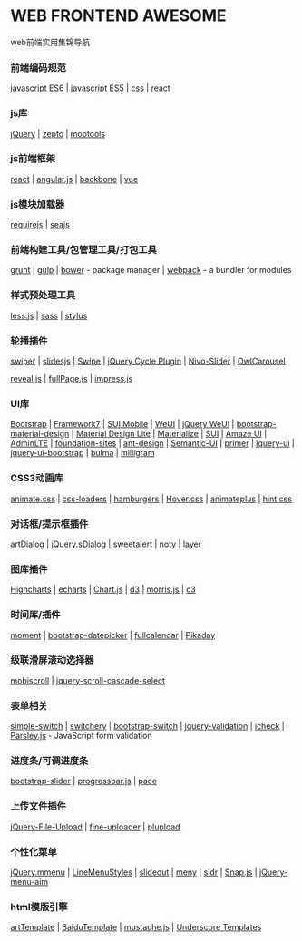 # WEB FRONTEND AWESOME
web前端实用集锦导航   

### 前端编码规范   
[javascript ES6](https://github.com/airbnb/javascript) | [javascript ES5](https://github.com/airbnb/javascript/tree/master/es5) | [css](https://github.com/airbnb/css) | [react](https://github.com/airbnb/javascript/tree/master/react) 

### js库   
[jQuery](https://facebook.github.io/react/) | [zepto](http://zeptojs.com) | [mootools](http://mootools.net/) 

### js前端框架   
[react](https://jquery.com/) | [angular.js](http://angularjs.org) | [backbone](http://backbonejs.org) | [vue](http://vuejs.org)   

### js模块加载器   
[requirejs](http://requirejs.org/) | [seajs](http://seajs.org/) 

### 前端构建工具/包管理工具/打包工具   
[grunt](http://gruntjs.com/) | [gulp](http://gulpjs.com) | [bower](http://bower.io) - package manager | [webpack](https://webpack.github.io) - a bundler for modules    

### 样式预处理工具   
[less.js](http://lesscss.org/) | [sass](http://sass-lang.com) | [stylus](http://stylus-lang.com/)   

### 轮播插件   
[swiper](http://idangero.us/swiper/) | [slidesjs](http://www.slidesjs.com/) | [Swipe](https://github.com/thebird/Swipe) | [jQuery Cycle Plugin](http://jquery.malsup.com/cycle/) | [Nivo-Slider](http://dev7studios.com/plugins/nivo-slider) | [OwlCarousel](https://github.com/OwlFonk/OwlCarousel)   

[reveal.js](http://lab.hakim.se/reveal-js/) | [fullPage.js](http://alvarotrigo.com/fullPage/) | [impress.js](http://impress.github.io/impress.js)   

### UI库   
[Bootstrap](http://getbootstrap.com/) | [Framework7](http://framework7.io/) | [SUI Mobile](http://m.sui.taobao.org/) | [WeUI](https://weui.io/) | [jQuery WeUI](https://lihongxun945.github.io/jquery-weui/) | [bootstrap-material-design](http://fezvrasta.github.io/bootstrap-material-design/) | [Material Design Lite](https://getmdl.io/) | [Materialize](http://materializecss.com) | [SUI](http://sui.taobao.org/sui/docs/) | [Amaze UI](http://amazeui.org/) | [AdminLTE](https://almsaeedstudio.com/) | [foundation-sites](http://foundation.zurb.com) | [ant-design](http://ant.design) | [Semantic-UI](http://www.semantic-ui.com) | [primer](http://primercss.io) | [jquery-ui](https://jqueryui.com/) | [jquery-ui-bootstrap](http://jquery-ui-bootstrap.github.io/jquery-ui-bootstrap/) | [bulma](http://bulma.io) | [milligram](http://milligram.github.io)     

### CSS3动画库   
[animate.css](http://daneden.github.io/animate.css) | [css-loaders](http://projects.lukehaas.me/css-loaders/) | [hamburgers](https://jonsuh.com/hamburgers) | [Hover.css](http://ianlunn.github.io/Hover/) | [animateplus](https://github.com/bendc/animateplus) | [hint.css](http://kushagragour.in/lab/hint/)   

### 对话框/提示框插件   
[artDialog](http://aui.github.com/artDialog/) | [jQuery.sDialog](https://github.com/hiooyUI/jQuery.sDialog) | [sweetalert](http://t4t5.github.io/sweetalert/) | [noty](https://github.com/needim/noty) | [layer](http://layer.layui.com/)   

### 图库插件   
[Highcharts](http://www.highcharts.com) | [echarts](https://github.com/ecomfe/echarts) | [Chart.js](http://www.chartjs.org/) | [d3](https://d3js.org) | [morris.js](http://morrisjs.github.com/morris.js/) | [c3](http://c3js.org)   

### 时间库/插件   
[moment](http://momentjs.com) | [bootstrap-datepicker](https://eternicode.github.io/bootstrap-datepicker/) | [fullcalendar](http://fullcalendar.io) | [Pikaday](http://dbushell.github.io/Pikaday/)   

### 级联滑屏滚动选择器     
[mobiscroll](https://github.com/acidb/mobiscroll) | [jquery-scroll-cascade-select](https://github.com/hiooyUI/jquery-scroll-cascade-select)  

### 表单相关  
[simple-switch](https://github.com/hiooyUI/simple-switch) | [switchery](http://abpetkov.github.io/switchery/) | [bootstrap-switch](http://www.bootstrap-switch.org/) | [jquery-validation](http://jqueryvalidation.org/) | [icheck](http://fronteed.com/iCheck) | [Parsley.js](http://parsleyjs.org) - JavaScript form validation   

### 进度条/可调进度条   
[bootstrap-slider](http://seiyria.com/bootstrap-slider/) | [progressbar.js](https://kimmobrunfeldt.github.io/progressbar.js) | [pace](https://github.com/HubSpot/pace)   

### 上传文件插件
[jQuery-File-Upload](https://blueimp.github.io/jQuery-File-Upload/) | [fine-uploader](http://fineuploader.com) | [plupload](http://www.plupload.com/)   

### 个性化菜单   
[jQuery.mmenu](http://mmenu.frebsite.nl/) | [LineMenuStyles](http://tympanus.net/Development/LineMenuStyles/) | [slideout](https://mango.github.io/slideout/) | [meny](http://lab.hakim.se/meny/) | [sidr](https://www.berriart.com/sidr/) | [Snap.js](http://jakiestfu.github.io/Snap.js/demo/apps/default.html) | [jQuery-menu-aim](https://github.com/kamens/jQuery-menu-aim)   

### html模版引擎   
[artTemplate](https://github.com/aui/artTemplate) | [BaiduTemplate](http://baidufe.github.com/BaiduTemplate/) | [mustache.js](http://mustache.github.com/) | [Underscore Templates](http://underscorejs.org/#template)   
